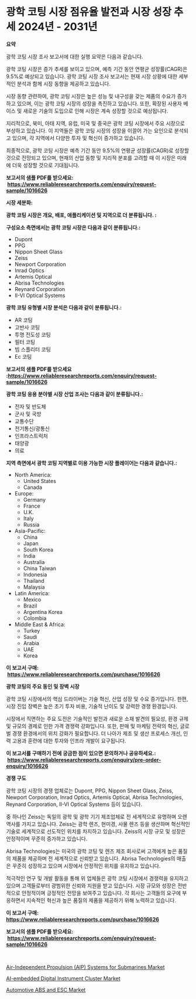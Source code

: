 <p><h1>광학 코팅 시장 점유율 발전과 시장 성장 추세 2024년 - 2031년</h1></p><p><strong>요약</strong></p>
<p><p>광학 코팅 시장 조사 보고서에 대한 실행 요약은 다음과 같습니다.</p><p>광학 코팅 시장은 증가 추세를 보이고 있으며, 예측 기간 동안 연평균 성장률(CAGR)은 9.5%로 예상되고 있습니다. 광학 코팅 시장 조사 보고서는 현재 시장 상황에 대한 세부적인 분석과 함께 시장 동향을 제공하고 있습니다.</p><p>시장 동향 관련하여, 광학 코팅 시장은 높은 성능 및 내구성을 갖는 제품의 수요가 증가하고 있으며, 이는 광학 코팅 시장의 성장을 촉진하고 있습니다. 또한, 확장된 사용자 베이스 및 새로운 기술의 도입으로 인해 시장은 계속 성장할 것으로 예상됩니다.</p><p>지리적으로, 북미, 아태 지역, 유럽, 미국 및 중국은 광학 코팅 시장에서 주요 시장으로 부상하고 있습니다. 이 지역들은 광학 코팅 시장의 성장을 이끌어 가는 요인으로 분석되고 있으며, 각 지역에서 다양한 투자 및 혁신이 증가하고 있습니다.</p><p>최종적으로, 광학 코팅 시장은 예측 기간 동안 9.5%의 연평균 성장률(CAGR)로 성장할 것으로 전망되고 있으며, 현재의 산업 동향 및 지리적 분포를 고려할 때 이 시장은 미래에 더욱 성장할 것으로 기대됩니다.</p></p>
<p><strong>보고서의 샘플 PDF를 받으세요: &nbsp;<a href="https://www.reliableresearchreports.com/enquiry/request-sample/1016626">https://www.reliableresearchreports.com/enquiry/request-sample/1016626</a></strong></p>
<p><strong>시장 세분화:</strong></p>
<p><strong> 광학 코팅 시장은 개요, 배포, 애플리케이션 및 지역으로 더 분류됩니다. :</strong></p>
<p><strong>구성요소 측면에서는 광학 코팅 시장은 다음과 같이 분류됩니다.:</strong></p>
<p><ul><li>Dupont</li><li>PPG</li><li>Nippon Sheet Glass</li><li>Zeiss</li><li>Newport Corporation</li><li>Inrad Optics</li><li>Artemis Optical</li><li>Abrisa Technologies</li><li>Reynard Corporation</li><li>II-VI Optical Systems</li></ul></p>
<p><strong> 광학 코팅 유형별 시장 분석은 다음과 같이 분류됩니다.:</strong></p>
<p><ul><li>AR 코팅</li><li>고반사 코팅</li><li>투명 전도성 코팅</li><li>필터 코팅</li><li>빔 스플리터 코팅</li><li>Ec 코팅</li></ul></p>
<p><strong>보고서의 샘플 PDF를 받으세요 :<a href="https://www.reliableresearchreports.com/enquiry/request-sample/1016626">https://www.reliableresearchreports.com/enquiry/request-sample/1016626</a></strong></p>
<p><strong> 광학 코팅 응용 분야별 시장 산업 조사는 다음과 같이 분류됩니다.:</strong></p>
<p><ul><li>전자 및 반도체</li><li>군사 및 국방</li><li>교통수단</li><li>전기통신/광통신</li><li>인프라스트럭처</li><li>태양광</li><li>의료</li></ul></p>
<p><strong>지역 측면에서 광학 코팅 지역별로 이용 가능한 시장 플레이어는 다음과 같습니다.:</strong></p>
<p><ul>
    <li>
        North America:
        <ul>
            <li>United States</li>
            <li>Canada</li>
        </ul>
    </li>
    <li>
        Europe:
        <ul>
            <li>Germany</li>
            <li>France</li>
            <li>U.K.</li>
            <li>Italy</li>
            <li>Russia</li>
        </ul>
    </li>
    <li>
        Asia-Pacific:
        <ul>
            <li>China</li>
            <li>Japan</li>
            <li>South Korea</li>
            <li>India</li>
            <li>Australia</li>
            <li>China Taiwan</li>
            <li>Indonesia</li>
            <li>Thailand</li>
            <li>Malaysia</li>
        </ul>
    </li>
    <li>
        Latin America:
        <ul>
            <li>Mexico</li>
            <li>Brazil</li>
            <li>Argentina Korea</li>
            <li>Colombia</li>
        </ul>
    </li>
    <li>
        Middle East & Africa:
        <ul>
            <li>Turkey</li>
            <li>Saudi</li>
            <li>Arabia</li>
            <li>UAE</li>
            <li>Korea</li>
        </ul>
    </li>
    </ul></p>
<p><strong>이 보고서 구매: &nbsp;<a href="https://www.reliableresearchreports.com/purchase/1016626">https://www.reliableresearchreports.com/purchase/1016626</a></strong></p>
<p><strong>광학 코팅의 주요 동인 및 장벽 시장</strong></p>
<p><p>광학 코팅 시장에서의 핵심 드라이버는 기술 혁신, 산업 성장 및 수요 증가입니다. 한편, 시장 진입 장벽은 높은 초기 투자 비용, 기술적 난이도 및 강력한 경쟁 환경입니다.</p><p>시장에서 직면하는 주요 도전은 기술적인 발전과 새로운 소재 발견의 필요성, 환경 규제 및 규모의 경제로 인한 가격 경쟁력 강화입니다. 또한, 판매 및 마케팅 전략의 혁신, 글로벌 경쟁 환경에서의 위치 강화가 필요합니다. 더 나아가 제조 및 생산 프로세스 개선, 인력 고용과 훈련에 대한 투자와 인프라 개발이 요구됩니다.</p></p>
<p><strong>이 보고서를 구매하기 전에 궁금한 점이 있으면 문의하거나 공유하세요.: &nbsp;<a href="https://www.reliableresearchreports.com/enquiry/pre-order-enquiry/1016626">https://www.reliableresearchreports.com/enquiry/pre-order-enquiry/1016626</a></strong></p>
<p><strong>경쟁 구도</strong></p>
<p><p>광학 코팅 시장의 경쟁 업체로는 Dupont, PPG, Nippon Sheet Glass, Zeiss, Newport Corporation, Inrad Optics, Artemis Optical, Abrisa Technologies, Reynard Corporation, II-VI Optical Systems 등이 있습니다. </p><p>중 하나인 Zeiss는 독일의 광학 및 광학 기기 제조업체로 전 세계적으로 유명하며 오랜 역사를 가지고 있습니다. Zeiss는 광학 렌즈, 현미경, 사물 렌즈 등을 생산하며 혁신적인 기술로 세계적으로 선도적인 위치를 차지하고 있습니다. Zeiss의 시장 규모 및 성장은 안정적이며 꾸준히 증가하고 있습니다. </p><p>Abrisa Technologies는 미국의 광학 코팅 및 렌즈 제조 회사로써 고객에게 높은 품질의 제품을 제공하며 전 세계적으로 신뢰받고 있습니다. Abrisa Technologies의 매출은 꾸준히 성장하고 있으며 시장에서 안정적인 위치를 유지하고 있습니다.</p><p>적극적인 연구 및 개발 활동을 통해 위 업체들은 광학 코팅 시장에서 경쟁력을 유지하고 있으며 고객들로부터 광범위한 신뢰와 지원을 받고 있습니다. 시장 규모와 성장은 전반적으로 안정적이며 긍정적인 전망을 보여주고 있습니다. 각 회사는 고객들의 요구에 부응하면서 지속적인 혁신과 높은 품질의 제품을 제공하기 위해 노력하고 있습니다.</p></p>
<p><strong>이 보고서 구매: &nbsp; <a href="https://www.reliableresearchreports.com/purchase/1016626">https://www.reliableresearchreports.com/purchase/1016626</a></strong></p>
<p><strong>보고서의 샘플 PDF를 받으세요: &nbsp;<a href="https://www.reliableresearchreports.com/enquiry/request-sample/1016626">https://www.reliableresearchreports.com/enquiry/request-sample/1016626</a></strong><strong></strong></p>
<p>&nbsp;</p>
<p><p><a href="https://github.com/lubmix/Market-Research-Report-List-1/blob/main/air-independent-propulsion-aip-systems-for-submarines-market.md">Air-Independent Propulsion (AIP) Systems for Submarines Market</a></p><p><a href="https://github.com/joannagoyvaerts/Market-Research-Report-List-1/blob/main/ai-embedded-digital-instrument-cluster-market.md">AI-embedded Digital Instrument Cluster Market</a></p><p><a href="https://github.com/Hazelklievgspy6vdcsmu106w/Market-Research-Report-List-1/blob/main/automotive-abs-and-esc-market.md">Automotive ABS and ESC Market</a></p></p>